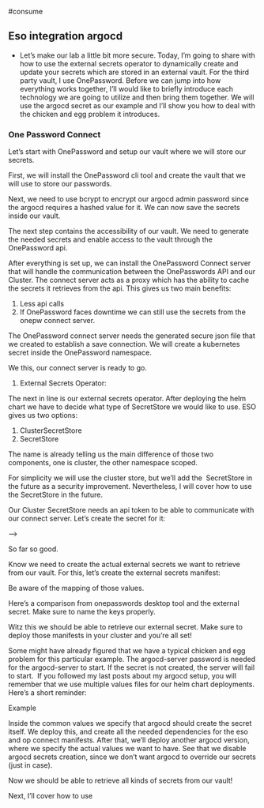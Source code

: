 #consume

## Eso integration argocd

- Let’s make our lab a little bit more secure. Today, I’m going to share with how to use the external secrets operator to dynamically create and update your secrets which are stored in an external vault. For the third party vault, I use OnePassword. Before we can jump into how everything works together, I’ll would like to briefly introduce each technology we are going to utilize and then bring them together. We will use the argocd secret as our example and I’ll show you how to deal with the chicken and egg problem it introduces.

### One Password Connect 

Let’s start with OnePassword and setup our vault where we will store our secrets.

  

First, we will install the OnePassword cli tool and create the vault that we will use to store our passwords. 

  

  

Next, we need to use bcrypt to encrypt our argocd admin password since the argocd requires a hashed value for it. We can now save the secrets inside our vault. 

  

The next step contains the accessibility of our vault. We need to generate the needed secrets and enable access to the vault through the OnePassword api. 

  

  

After everything is set up, we can install the OnePassword Connect server that will handle the communication between the OnePasswords API and our Cluster. The connect server acts as a proxy which has the ability to cache the secrets it retrieves from the api. This gives us two main benefits:

1. Less api calls 
2. If OnePassword faces downtime we can still use the secrets from the onepw connect server. 

The OnePassword connect server needs the generated secure json file that we created to establish a save connection. We will create a kubernetes secret inside the OnePassword namespace.

We this, our connect server is ready to go.

  

1. External Secrets Operator:

  

The next in line is our external secrets operator. After deploying the helm chart we have to decide what type of SecretStore we would like to use. ESO gives us two options:

1. ClusterSecretStore
2. SecretStore

  

The name is already telling us the main difference of those two components, one is cluster, the other namespace scoped.

  

For simplicity we will use the cluster store, but we’ll add the  SecretStore in the future as a security improvement. Nevertheless, I will cover how to use the SecretStore in the future.

  

Our Cluster SecretStore needs an api token to be able to communicate with our connect server. Let’s create the secret for it:

—> 

  

So far so good. 

Know we need to create the actual external secrets we want to retrieve from our vault. For this, let’s create the external secrets manifest:


  

Be aware of the mapping of those values.

Here’s a comparison from onepasswords desktop tool and the external secret. Make sure to name the keys properly. 

  

Witz this we should be able to retrieve our external secret. Make sure to deploy those manifests in your cluster and you’re all set! 

  

Some might have already figured that we have a typical chicken and egg problem for this particular example. The argocd-server password is needed for the argocd-server to start. If the secret is not created, the server will fail to start.  If you followed my last posts about my argocd setup, you will remember that we use multiple values files for our helm chart deployments. Here’s a short reminder:

Example 

  

Inside the common values we specify that argocd should create the secret itself. We deploy this, and create all the needed dependencies for the eso and op connect manifests. After that, we’ll deploy another argocd version, where we specify the actual values we want to have. See that we disable argocd secrets creation, since we don’t want argocd to override our secrets (just in case). 

  

Now we should be able to retrieve all kinds of secrets from our vault! 

  

Next, I’ll cover how to use